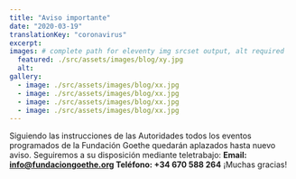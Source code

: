 ```yaml
---
title: "Aviso importante"
date: "2020-03-19"
translationKey: "coronavirus"
excerpt:
images: # complete path for eleventy img srcset output, alt required
  featured: ./src/assets/images/blog/xy.jpg
  alt:
gallery:
  - image: ./src/assets/images/blog/xx.jpg
  - image: ./src/assets/images/blog/xx.jpg
  - image: ./src/assets/images/blog/xx.jpg
  - image: ./src/assets/images/blog/xx.jpg
---
```


Siguiendo las instrucciones de las Autoridades todos los eventos programados de la Fundación Goethe quedarán aplazados hasta nuevo aviso. Seguiremos a su disposición mediante teletrabajo: **Email: [info@fundaciongoethe.org](mailto:info@fundaciongoethe.org) Teléfono: +34 670 588 264** ¡Muchas gracias!
